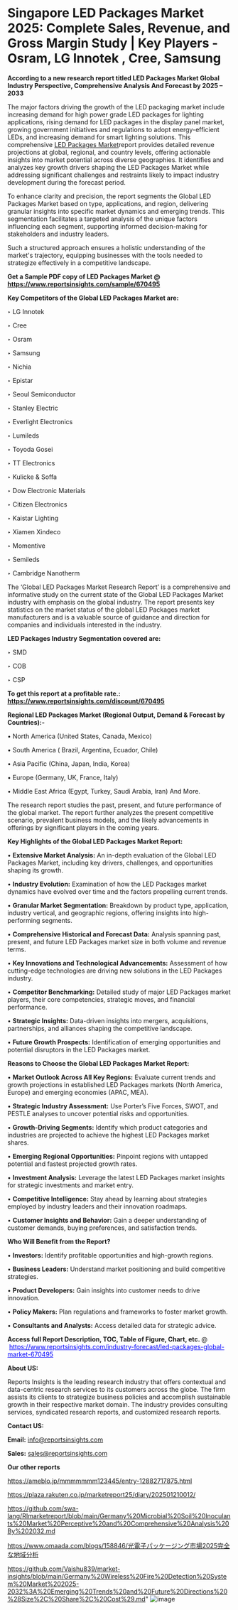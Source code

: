 # Singapore LED Packages Market 2025: Complete Sales, Revenue, and Gross Margin Study | Key Players - Osram, LG Innotek , Cree, Samsung

<strong>According to a new research report titled LED Packages Market Global Industry Perspective, Comprehensive Analysis And Forecast by 2025 – 2033</strong>

The major factors driving the growth of the LED packaging market include increasing demand for high power grade LED packages for lighting applications, rising demand for LED packages in the display panel market, growing government initiatives and regulations to adopt energy-efficient LEDs, and increasing demand for smart lighting solutions. This comprehensive <a href=https://www.reportsinsights.com/sample/670495>LED Packages Market</a>report provides detailed revenue projections at global, regional, and country levels, offering actionable insights into market potential across diverse geographies. It identifies and analyzes key growth drivers shaping the LED Packages Market while addressing significant challenges and restraints likely to impact industry development during the forecast period.

To enhance clarity and precision, the report segments the Global LED Packages Market based on type, applications, and region, delivering granular insights into specific market dynamics and emerging trends. This segmentation facilitates a targeted analysis of the unique factors influencing each segment, supporting informed decision-making for stakeholders and industry leaders.

Such a structured approach ensures a holistic understanding of the market's trajectory, equipping businesses with the tools needed to strategize effectively in a competitive landscape.

<strong>Get a Sample PDF copy of LED Packages Market </strong><strong>@<a href=https://www.reportsinsights.com/sample/670495 style=color:#0000ff;> https://www.reportsinsights.com/sample/670495</a></strong></font>

<strong>Key Competitors of the Global LED Packages Market are:</strong>

‣ LG Innotek 

‣ Cree

‣ Osram

‣ Samsung

‣ Nichia

‣ Epistar

‣ Seoul Semiconductor

‣ Stanley Electric

‣ Everlight Electronics

‣ Lumileds

‣ Toyoda Gosei

‣ TT Electronics

‣ Kulicke & Soffa

‣ Dow Electronic Materials

‣ Citizen Electronics

‣ Kaistar Lighting

‣ Xiamen Xindeco

‣ Momentive

‣ Semileds

‣ Cambridge Nanotherm

The ‘Global LED Packages Market Research Report’ is a comprehensive and informative study on the current state of the Global LED Packages Market industry with emphasis on the global industry. The report presents key statistics on the market status of the global LED Packages market manufacturers and is a valuable source of guidance and direction for companies and individuals interested in the industry.

<strong>LED Packages Industry Segmentation covered are:</strong>

‣ SMD

‣ COB

‣ CSP

<strong>To get this report at a profitable rate.: <a href=https://www.reportsinsights.com/discount/670495 style=color:#0000ff;>https://www.reportsinsights.com/discount/670495</a></strong></font>

<strong>Regional LED Packages Market (Regional Output, Demand &amp; Forecast by Countries):-</strong>

• North America (United States, Canada, Mexico)

• South America ( Brazil, Argentina, Ecuador, Chile)

• Asia Pacific (China, Japan, India, Korea)

• Europe (Germany, UK, France, Italy)

• Middle East Africa (Egypt, Turkey, Saudi Arabia, Iran) And More.

The research report studies the past, present, and future performance of the global market. The report further analyzes the present competitive scenario, prevalent business models, and the likely advancements in offerings by significant players in the coming years.

<strong>Key Highlights of the Global LED Packages Market Report:</strong>

• <strong>Extensive Market Analysis:</strong> An in-depth evaluation of the Global LED Packages Market, including key drivers, challenges, and opportunities shaping its growth.

• <strong>Industry Evolution:</strong> Examination of how the LED Packages market dynamics have evolved over time and the factors propelling current trends.

• <strong>Granular Market Segmentation:</strong> Breakdown by product type, application, industry vertical, and geographic regions, offering insights into high-performing segments.

• <strong>Comprehensive Historical and Forecast Data:</strong> Analysis spanning past, present, and future LED Packages market size in both volume and revenue terms.

• <strong>Key Innovations and Technological Advancements:</strong> Assessment of how cutting-edge technologies are driving new solutions in the LED Packages industry.

• <strong>Competitor Benchmarking:</strong> Detailed study of major LED Packages market players, their core competencies, strategic moves, and financial performance.

• <strong>Strategic Insights:</strong> Data-driven insights into mergers, acquisitions, partnerships, and alliances shaping the competitive landscape.

• <strong>Future Growth Prospects:</strong> Identification of emerging opportunities and potential disruptors in the LED Packages market.

<strong>Reasons to Choose the Global LED Packages Market Report:</strong>

• <strong>Market Outlook Across All Key Regions:</strong> Evaluate current trends and growth projections in established LED Packages markets (North America, Europe) and emerging economies (APAC, MEA).

• <strong>Strategic Industry Assessment:</strong> Use Porter’s Five Forces, SWOT, and PESTLE analyses to uncover potential risks and opportunities.

• <strong>Growth-Driving Segments:</strong> Identify which product categories and industries are projected to achieve the highest LED Packages market shares.

• <strong>Emerging Regional Opportunities:</strong> Pinpoint regions with untapped potential and fastest projected growth rates.

• <strong>Investment Analysis:</strong> Leverage the latest LED Packages market insights for strategic investments and market entry.

• <strong>Competitive Intelligence:</strong> Stay ahead by learning about strategies employed by industry leaders and their innovation roadmaps.

• <strong>Customer Insights and Behavior:</strong> Gain a deeper understanding of customer demands, buying preferences, and satisfaction trends.

<strong>Who Will Benefit from the Report?</strong>

• <strong>Investors:</strong> Identify profitable opportunities and high-growth regions.

• <strong>Business Leaders:</strong> Understand market positioning and build competitive strategies.

• <strong>Product Developers:</strong> Gain insights into customer needs to drive innovation.

• <strong>Policy Makers:</strong> Plan regulations and frameworks to foster market growth.

• <strong>Consultants and Analysts:</strong> Access detailed data for strategic advice.
</ul>
<strong>Access full Report Description, TOC, Table of Figure, Chart, etc. </strong>@  <a href=https://www.reportsinsights.com/industry-forecast/led-packages-global-market-670495 style=color:#0000ff;>https://www.reportsinsights.com/industry-forecast/led-packages-global-market-670495</a></font>

<strong><strong>About US</strong>:</strong>

Reports Insights is the leading research industry that offers contextual and data-centric research services to its customers across the globe. The firm assists its clients to strategize business policies and accomplish sustainable growth in their respective market domain. The industry provides consulting services, syndicated research reports, and customized research reports.

<strong>Contact US:</strong>

<p class=""""><b>Email:</b> <a href=mailto:info@reportsinsights.com>info@reportsinsights.com</a></p>
<p class=""""><b>Sales:</b> <a href=mailto:sales@reportsinsights.com>sales@reportsinsights.com</a></p>

<strong>Our other reports</strong>

<a href=https://ameblo.jp/mmmmmmm123445/entry-12882717875.html>https://ameblo.jp/mmmmmmm123445/entry-12882717875.html</a>

<a href=https://plaza.rakuten.co.jp/marketreport25/diary/202501210012/>https://plaza.rakuten.co.jp/marketreport25/diary/202501210012/</a>

<a href=https://github.com/swa-lang/RImarketreport/blob/main/Germany%20Microbial%20Soil%20Inoculants%20Market%20Perceptive%20and%20Comprehensive%20Analysis%20By%202032.md>https://github.com/swa-lang/RImarketreport/blob/main/Germany%20Microbial%20Soil%20Inoculants%20Market%20Perceptive%20and%20Comprehensive%20Analysis%20By%202032.md</a>

<a href=https://www.omaada.com/blogs/158846/光電子パッケージング市場2025完全な地域分析>https://www.omaada.com/blogs/158846/光電子パッケージング市場2025完全な地域分析</a>

<a href=https://github.com/Vaishu839/market-insights/blob/main/Germany%20Wireless%20Fire%20Detection%20System%20Market%202025-2032%3A%20Emerging%20Trends%20and%20Future%20Directions%20%28Size%2C%20Share%2C%20Cost%29.md>https://github.com/Vaishu839/market-insights/blob/main/Germany%20Wireless%20Fire%20Detection%20System%20Market%202025-2032%3A%20Emerging%20Trends%20and%20Future%20Directions%20%28Size%2C%20Share%2C%20Cost%29.md</a>"
![image](https://github.com/user-attachments/assets/7583d755-42b5-4656-9e46-ef8a6860db1f)
